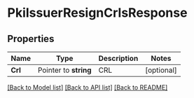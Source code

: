 # PkiIssuerResignCrlsResponse


## Properties

Name | Type | Description | Notes
------------ | ------------- | ------------- | -------------
**Crl** | Pointer to **string** | CRL | [optional] 





[[Back to Model list]](../README.md#documentation-for-models) [[Back to API list]](../README.md#documentation-for-api-endpoints) [[Back to README]](../README.md)


